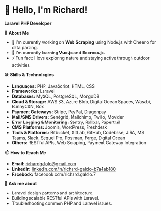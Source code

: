 # 👋 Hello, I'm Richard!
**Laravel PHP Developer**

🚀 **About Me**
- 🔭 I’m currently working on **Web Scraping** using Node.js with Cheerio for data parsing.
- 🌱 I’m currently learning **Vue.js** and **Express.js**.  
- ⚡ Fun fact: I love exploring nature and staying active through outdoor activities.

🛠️ **Skills & Technologies**
- **Languages:** PHP, JavaScript, HTML, CSS
- **Frameworks:** Laravel
- **Databases:** MySQL, PostgreSQL, MongoDB
- **Cloud & Storage:** AWS S3, Azure Blob, Digital Ocean Spaces, Wasabi, BunnyCDN, Box
- **Payment Gateways:** Stripe, PayPal, Dragonpay
- **Mail/SMS Drivers:** Sendgrid, Mailchimp, Twilio, Movider
- **Error Logging & Monitoring:** Sentry, Rollbar, Papertrail
- **CMS Platforms:** Joomla, WordPress, Freshdesk
- **Tools & Platforms:** Bitbucket, GitLab, GitHub, Codebase, JIRA, MS Teams, Slack, Sequel Pro, Postman, Forge, Digital Ocean
- **Others:** RESTful APIs, Web Scraping, Payment Gateway Integration

📫  **How to Reach Me**
- **Email**: [richardgalolo@gmail.com](mailto:richardgalolo@gmail.com)  
- **LinkedIn:** [linkedin.com/in/richard-galolo-b7a4ab180](https://www.linkedin.com/in/richard-galolo-b7a4ab180)
- **Facebook:** [facebook.com/richard.galolo.7](https://www.facebook.com/richard.galolo.7)

💬 **Ask me about**
- Laravel design patterns and architecture.
- Building scalable RESTful APIs with Laravel.
- Troubleshooting common PHP and Laravel issues.
